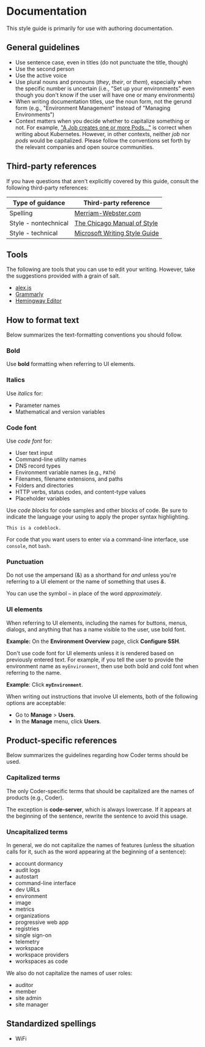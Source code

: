 # Documentation

This style guide is primarily for use with authoring documentation.

## General guidelines

- Use sentence case, even in titles (do not punctuate the title, though)
- Use the second person
- Use the active voice
- Use plural nouns and pronouns (_they_, _their_, or _them_), especially when
  the specific number is uncertain (i.e., "Set up your environments" even though
  you don't know if the user will have one or many environments)
- When writing documentation titles, use the noun form, not the gerund form
  (e.g., "Environment Management" instead of "Managing Environments")
- Context matters when you decide whether to capitalize something or not. For
  example,
  ["A Job creates one or more Pods..."](https://kubernetes.io/docs/concepts/workloads/controllers/job/)
  is correct when writing about Kubernetes. However, in other contexts, neither
  _job_ nor _pods_ would be capitalized. Please follow the conventions set forth
  by the relevant companies and open source communities.

## Third-party references

If you have questions that aren't explicitly covered by this guide, consult the
following third-party references:

| **Type of guidance** | **Third-party reference**                                                              |
|----------------------|----------------------------------------------------------------------------------------|
| Spelling             | [Merriam-Webster.com](https://www.merriam-webster.com/)                                |
| Style - nontechnical | [The Chicago Manual of Style](https://www.chicagomanualofstyle.org/home.html)          |
| Style - technical    | [Microsoft Writing Style Guide](https://docs.microsoft.com/en-us/style-guide/welcome/) |

## Tools

The following are tools that you can use to edit your writing. However, take the
suggestions provided with a grain of salt.

- [alex.js](https://alexjs.com/)
- [Grammarly](https://app.grammarly.com/)
- [Hemingway Editor](https://hemingwayapp.com/)

## How to format text

Below summarizes the text-formatting conventions you should follow.

### Bold

Use **bold** formatting when referring to UI elements.

### Italics

Use _italics_ for:

- Parameter names
- Mathematical and version variables

### Code font

Use _code font_ for:

- User text input
- Command-line utility names
- DNS record types
- Environment variable names (e.g., `PATH`)
- Filenames, filename extensions, and paths
- Folders and directories
- HTTP verbs, status codes, and content-type values
- Placeholder variables

Use _code blocks_ for code samples and other blocks of code. Be sure to indicate
the language your using to apply the proper syntax highlighting.

```text
This is a codeblock.
```

For code that you want users to enter via a command-line interface, use
`console`, not `bash`.

### Punctuation

Do not use the ampersand (&) as a shorthand for _and_ unless you're referring to
a UI element or the name of something that uses _&_.

You can use the symbol `~` in place of the word _approximately_.

### UI elements

When referring to UI elements, including the names for buttons, menus, dialogs,
and anything that has a name visible to the user, use bold font.

**Example:** On the **Environment Overview** page, click **Configure SSH**.

Don't use code font for UI elements unless it is rendered based on previously
entered text. For example, if you tell the user to provide the environment name
as `myEnvironment`, then use both bold and cold font when referring to the name.

**Example**: Click **`myEnvironment`**.

When writing out instructions that involve UI elements, both of the following
options are acceptable:

- Go to **Manage** > **Users**.
- In the **Manage** menu, click **Users**.

## Product-specific references

Below summarizes the guidelines regarding how Coder terms should be used.

### Capitalized terms

The only Coder-specific terms that should be capitalized are the names of
products (e.g., Coder).

The exception is **code-server**, which is always lowercase. If it appears at
the beginning of the sentence, rewrite the sentence to avoid this usage.

### Uncapitalized terms

In general, we do not capitalize the names of features (unless the situation
calls for it, such as the word appearing at the beginning of a sentence):

- account dormancy
- audit logs
- autostart
- command-line interface
- dev URLs
- environment
- image
- metrics
- organizations
- progressive web app
- registries
- single sign-on
- telemetry
- workspace
- workspace providers
- workspaces as code

We also do not capitalize the names of user roles:

- auditor
- member
- site admin
- site manager

## Standardized spellings

- WiFi

